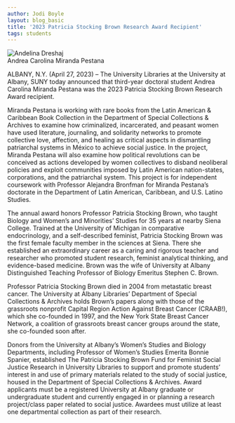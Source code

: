 ```yaml
---
author: Jodi Boyle
layout: blog_basic
title: '2023 Patricia Stocking Brown Research Award Recipient'
tags: students
---
```

<div class="entry-body">

 <div class="row">
  <div class="col-sm-3 mx-auto">
    <div class="thumbnail">
      <img class="img-fluid" src="{{ site.url }}/posts-img/Andrea_Carolina_Miranda_Pestana.jpg" alt="Andelina Dreshaj">
	    <div class="caption text-center">Andrea Carolina Miranda Pestana </div>
    </div>
  </div>
 <p></p>
 <p></p>
 <p></p>
<p>ALBANY, N.Y. (April 27, 2023) – The University Libraries at the University at Albany, SUNY today announced that third-year doctoral student Andrea Carolina Miranda Pestana was the 2023 Patricia Stocking Brown Research Award recipient.</p>

<p>Miranda Pestana is working with rare books from the Latin American & Caribbean Book Collection in the Department of Special Collections & Archives to examine how criminalized, incarcerated, and peasant women have used literature, journaling, and solidarity networks to promote collective love, affection, and healing as critical aspects in dismantling patriarchal systems in México to achieve social justice. In the project, Miranda Pestana will also examine how political revolutions can be conceived as actions developed by women collectives to disband neoliberal policies and exploit communities imposed by Latin American nation-states, corporations, and the patriarchal system. This project is for independent coursework with Professor Alejandra Bronfman for Miranda Pestana’s doctorate in the Department of Latin American, Caribbean, and U.S. Latino Studies.</p>
<p>The annual award honors Professor Patricia Stocking Brown, who taught Biology and Women’s and Minorities’ Studies for 35 years at nearby Siena College. Trained at the University of Michigan in comparative endocrinology, and a self-described feminist, Patricia Stocking Brown was the first female faculty member in the sciences at Siena. There she established an extraordinary career as a caring and rigorous teacher and researcher who promoted student research, feminist analytical thinking, and evidence-based medicine. Brown was the wife of University at Albany Distinguished Teaching Professor of Biology Emeritus Stephen C. Brown.</p>
<p>Professor Patricia Stocking Brown died in 2004 from metastatic breast cancer. The University at Albany Libraries’ Department of Special Collections & Archives holds Brown’s papers along with those of the grassroots nonprofit Capital Region Action Against Breast Cancer (CRAAB!), which she co-founded in 1997, and the New York State Breast Cancer Network, a coalition of grassroots breast cancer groups around the state, she co-founded soon after. </p>

<p>Donors from the University at Albany’s Women’s Studies and Biology Departments, including Professor of Women’s Studies Emerita Bonnie Spanier, established The Patricia Stocking Brown Fund for Feminist Social Justice Research in University Libraries to support and promote students’ interest in and use of primary materials related to the study of social justice, housed in the Department of Special Collections & Archives. Award applicants must be a registered University at Albany graduate or undergraduate student and currently engaged in or planning a research project/class paper related to social justice. Awardees must utilize at least one departmental collection as part of their research. </p>

